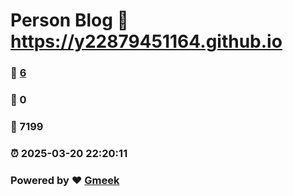 # Person Blog :link: https://y22879451164.github.io 
### :page_facing_up: [6](https://y22879451164.github.io/tag.html) 
### :speech_balloon: 0 
### :hibiscus: 7199 
### :alarm_clock: 2025-03-20 22:20:11 
### Powered by :heart: [Gmeek](https://github.com/Meekdai/Gmeek)
